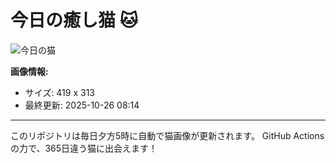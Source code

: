 # 今日の癒し猫 🐱

![今日の猫](https://cdn2.thecatapi.com/images/e4n.jpg)

**画像情報:**
- サイズ: 419 x 313
- 最終更新: 2025-10-26 08:14

---

このリポジトリは毎日夕方5時に自動で猫画像が更新されます。
GitHub Actionsの力で、365日違う猫に出会えます！
